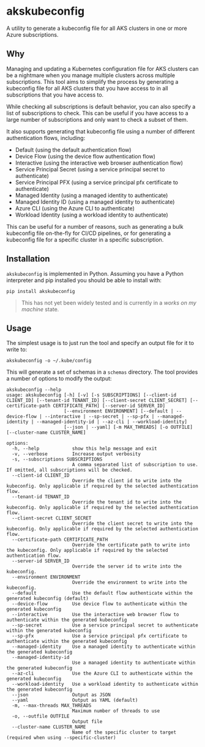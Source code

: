 <!-- Space: CLDCOE -->
<!-- Parent: NIQ Managed Actions -->
<!-- Type: page -->
<!-- Layout: article -->
# akskubeconfig
<!-- Include: disclaimer.tmpl -->
<!-- Include: ac:toc -->

A utility to generate a kubeconfig file for all AKS clusters in one or more Azure subscriptions.

## Why

Managing and updating a Kubernetes configuration file for AKS clusters can be a
nightmare when you manage multiple clusters across multiple subscriptions. This
tool aims to simplify the process by generating a kubeconfig file for all AKS
clusters that you have access to in all subscriptions that you have access to.

While checking all subscriptions is default behavior, you can also specify a
list of subscriptions to check. This can be useful if you have access to a large
number of subscriptions and only want to check a subset of them.

It also supports generating that kubeconfig file using a number of different
authentication flows, including:

- Default (using the default authentication flow)
- Device Flow (using the device flow authentication flow)
- Interactive (using the interactive web browser authentication flow)
- Service Principal Secret (using a service principal secret to authenticate)
- Service Principal PFX (using a service principal pfx certificate to authenticate)
- Managed Identity (using a managed identity to authenticate)
- Managed Identity ID (using a managed identity to authenticate)
- Azure CLI (using the Azure CLI to authenticate)
- Workload Identity (using a workload identity to authenticate)

This can be useful for a number of reasons, such as generating a bulk kubeconfig
file on-the-fly for CI/CD pipelines, or for generating a kubeconfig file for a
specific cluster in a specific subscription.

## Installation

`akskubeconfig` is implemented in Python. Assuming you have a
Python interpreter and pip installed you should be able to install with:

```shell
pip install akskubeconfig
```

> This has not yet been widely tested and is currently in a _works on my
machine_ state.

## Usage

The simplest usage is to just run the tool and specify an output file for it to write to:

```shell
akskubeconfig -o ~/.kube/config
```

This will generate a set of schemas in a `schemas` directory. The tool
provides a number of options to modify the output:

```shell
akskubeconfig --help
usage: akskubeconfig [-h] [-v] [-s SUBSCRIPTIONS] [--client-id CLIENT_ID] [--tenant-id TENANT_ID] [--client-secret CLIENT_SECRET] [--certificate-path CERTIFICATE_PATH] [--server-id SERVER_ID]
                     [--environment ENVIRONMENT] [--default | --device-flow | --interactive | --sp-secret | --sp-pfx | --managed-identity | --managed-identity-id | --az-cli | --workload-identity]
                     [--json | --yaml] [-m MAX_THREADS] [-o OUTFILE] [--cluster-name CLUSTER_NAME]

options:
  -h, --help            show this help message and exit
  -v, --verbose         Increase output verbosity
  -s, --subscriptions SUBSCRIPTIONS
                        A comma separated list of subscription to use. If omitted, all subscriptions will be checked.
  --client-id CLIENT_ID
                        Override the client id to write into the kubeconfig. Only applicable if required by the selected authentication flow.
  --tenant-id TENANT_ID
                        Override the tenant id to write into the kubeconfig. Only applicable if required by the selected authentication flow.
  --client-secret CLIENT_SECRET
                        Override the client secret to write into the kubeconfig. Only applicable if required by the selected authentication flow.
  --certificate-path CERTIFICATE_PATH
                        Override the certificate path to write into the kubeconfig. Only applicable if required by the selected authentication flow.
  --server-id SERVER_ID
                        Override the server id to write into the kubeconfig.
  --environment ENVIRONMENT
                        Override the environment to write into the kubeconfig.
  --default             Use the default flow authenticate within the generated kubeconfig (default)
  --device-flow         Use device flow to authenticate within the generated kubeconfig
  --interactive         Use the interactive web browser flow to authenticate within the generated kubeconfig
  --sp-secret           Use a service principal secret to authenticate within the generated kubeconfig
  --sp-pfx              Use a service principal pfx certificate to authenticate within the generated kubeconfig
  --managed-identity    Use a managed identity to authenticate within the generated kubeconfig
  --managed-identity-id
                        Use a managed identity to authenticate within the generated kubeconfig
  --az-cli              Use the Azure CLI to authenticate within the generated kubeconfig
  --workload-identity   Use a workload identity to authenticate within the generated kubeconfig
  --json                Output as JSON
  --yaml                Output as YAML (default)
  -m, --max-threads MAX_THREADS
                        Maximum number of threads to use
  -o, --outfile OUTFILE
                        Output file
  --cluster-name CLUSTER_NAME
                        Name of the specific cluster to target (required when using --specific-cluster)
```

<!-- Include: footer.tmpl -->
